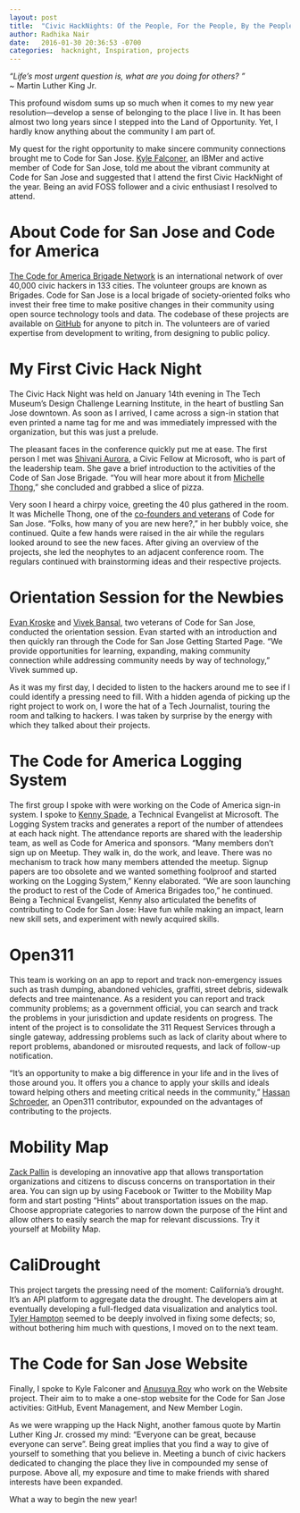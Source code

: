 ```yaml
---
layout: post
title:  "Civic HackNights: Of the People, For the People, By the People"
author: Radhika Nair
date:   2016-01-30 20:36:53 -0700
categories:  hacknight, Inspiration, projects
---
```

*“Life’s most urgent question is, what are you doing for others? ”*  
~ Martin Luther King Jr.  

This profound wisdom sums up so much when it comes to my new year resolution—develop a sense of belonging to the place I live in. It has been almost two long years since I stepped into the Land of Opportunity. Yet, I hardly know anything about the community I am part of.  

My quest for the right opportunity to make sincere community connections brought me to Code for San Jose. [Kyle Falconer](https://github.com/netinept), an IBMer and active member of Code for San Jose, told me about the vibrant community at Code for San Jose and suggested that I attend the first Civic HackNight of the year. Being an avid FOSS follower and a civic enthusiast I resolved to attend.  

# About Code for San Jose and Code for America
[The Code for America Brigade Network](https://www.codeforamerica.org/brigade/) is an international network of over 40,000 civic hackers in 133 cities. The volunteer groups are known as Brigades. Code for San Jose is a local brigade of society-oriented folks who invest their free time to make positive changes in their community using open source technology tools and data. The codebase of these projects are available on [GitHub](https://github.com/codeforsanjose) for anyone to pitch in. The volunteers are of varied expertise from development to writing, from designing to public policy.  

# My First Civic Hack Night
The Civic Hack Night was held on January 14th evening in The Tech Museum’s Design Challenge Learning Institute, in the heart of bustling San Jose downtown. As soon as I arrived, I came across a sign-in station that even printed a name tag for me and was immediately impressed with the organization, but this was just a prelude.  

The pleasant faces in the conference quickly put me at ease. The first person I met was [Shivani Aurora](http://www.microsoftbayarea.com/2015/08/27/meet-shivani-our-san-jose-civic-tech-fellow/), a Civic Fellow at Microsoft, who is part of the leadership team. She gave a brief introduction to the activities of the Code of San Jose Brigade.  “You will hear more about it from [Michelle Thong](https://github.com/mthong),” she concluded and grabbed a slice of pizza.  

Very soon I heard a chirpy voice, greeting the 40 plus gathered in the room. It was Michelle Thong, one of the [co-founders and veterans](https://codeforsanjose.github.io/organization) of Code for San Jose. “Folks, how many of you are new here?,” in her bubbly voice, she continued. Quite a few hands were raised in the air while the regulars looked around to see the new faces. After giving an overview of the projects, she led the neophytes to an adjacent conference room. The regulars continued with brainstorming ideas and their respective projects.  

# Orientation Session for the Newbies
[Evan Kroske](https://github.com/evankroske) and [Vivek Bansal](https://github.com/3vivekb), two veterans of Code for San Jose, conducted the orientation session. Evan started with an introduction and then quickly ran through the Code for San Jose Getting Started Page. “We provide opportunities for learning, expanding, making community connection while addressing community needs by way of technology,” Vivek summed up.  

As it was my first day, I decided to listen to the hackers around me to see if I could identify a pressing need to fill. With a hidden agenda of picking up the right project to work on, I wore the hat of a Tech Journalist, touring the room and talking to hackers. I was taken by surprise by the energy with which they talked about their projects.  

# The Code for America Logging System
The first group I spoke with were working on the Code of America sign-in system. I spoke to [Kenny Spade](http://www.microsoftbayarea.com/author/kspade), a Technical Evangelist at Microsoft. The Logging System tracks and generates a report of the number of attendees at each hack night. The attendance reports are shared with the leadership team, as well as Code for America and sponsors. “Many members don’t sign up on Meetup. They walk in, do the work, and leave. There was no mechanism to track how many members attended the meetup. Signup papers are too obsolete and we wanted something foolproof and started working on the Logging System,” Kenny elaborated. “We are soon launching the product to rest of the Code of America Brigades too,” he continued. Being a Technical Evangelist, Kenny also articulated the benefits of contributing to Code for San Jose: Have fun while making an impact, learn new skill sets, and experiment with newly acquired skills.  

# Open311
This team is working on an app to report and track non-emergency issues such as trash dumping, abandoned vehicles, graffiti, street debris, sidewalk defects and tree maintenance. As a resident you can report and track community problems; as a government official, you can search and track the problems in your jurisdiction and update residents on progress. The intent of the project is to consolidate the 311 Request Services through a single gateway, addressing problems such as lack of clarity about where to report problems, abandoned or misrouted requests, and lack of follow-up notification.  

“It’s an opportunity to make a big difference in your life and in the lives of those around you. It offers you a chance to apply your skills and ideals toward helping others and meeting critical needs in the community,” [Hassan Schroeder](https://github.com/hassan), an Open311 contributor, expounded on the advantages of contributing to the projects.  

# Mobility Map
[Zack Pallin](https://github.com/zpallin) is developing an innovative app that allows transportation organizations and citizens to discuss concerns on transportation in their area. You can sign up by using Facebook or Twitter to the Mobility Map form and start posting “Hints” about transportation issues on the map. Choose appropriate categories to narrow down the purpose of the Hint and allow others to easily search the map for relevant discussions. Try it yourself at Mobility Map.

# CaliDrought
This project targets the pressing need of the moment: California’s drought. It’s an API platform to aggregate data the drought. The developers aim at eventually developing a full-fledged data visualization and analytics tool. [Tyler Hampton](https://github.com/howdoicomputer) seemed to be deeply involved in fixing some defects; so, without bothering him much with questions, I moved on to the next team.

# The Code for San Jose Website
Finally, I spoke to Kyle Falconer and [Anusuya Roy](https://github.com/arc6789) who work on the Website project. Their aim to to make a one-stop website for the Code for San Jose activities: GitHub, Event Management, and New Member Login.  

As we were wrapping up the Hack Night, another famous quote by Martin Luther King Jr. crossed my mind: “Everyone can be great, because everyone can serve”. Being great implies that you find a way to give of yourself to something that you believe in. Meeting a bunch of civic hackers dedicated to changing the place they live in compounded my sense of purpose. Above all, my exposure and time to make friends with shared interests have been expanded.  

What a way to begin the new year!